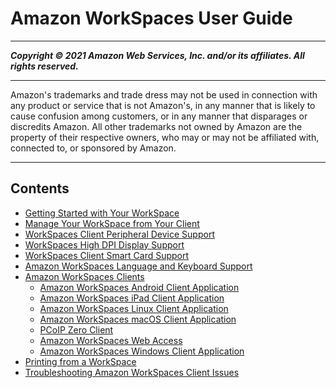 # Amazon WorkSpaces User Guide

-----
*****Copyright &copy; 2021 Amazon Web Services, Inc. and/or its affiliates. All rights reserved.*****

-----
Amazon's trademarks and trade dress may not be used in 
     connection with any product or service that is not Amazon's, 
     in any manner that is likely to cause confusion among customers, 
     or in any manner that disparages or discredits Amazon. All other 
     trademarks not owned by Amazon are the property of their respective
     owners, who may or may not be affiliated with, connected to, or 
     sponsored by Amazon.

-----
## Contents
+ [Getting Started with Your WorkSpace](workspaces-user-getting-started.md)
+ [Manage Your WorkSpace from Your Client](manage_workspace_client.md)
+ [WorkSpaces Client Peripheral Device Support](peripheral_devices.md)
+ [WorkSpaces High DPI Display Support](high_dpi_support.md)
+ [WorkSpaces Client Smart Card Support](smart_card_support.md)
+ [Amazon WorkSpaces Language and Keyboard Support](language_keyboard.md)
+ [Amazon WorkSpaces Clients](amazon-workspaces-clients.md)
   + [Amazon WorkSpaces Android Client Application](amazon-workspaces-android-client.md)
   + [Amazon WorkSpaces iPad Client Application](amazon-workspaces-ipad-client.md)
   + [Amazon WorkSpaces Linux Client Application](amazon-workspaces-linux-client.md)
   + [Amazon WorkSpaces macOS Client Application](amazon-workspaces-osx-client.md)
   + [PCoIP Zero Client](amazon-workspaces-pcoip-zero-client.md)
   + [Amazon WorkSpaces Web Access](amazon-workspaces-web-access.md)
   + [Amazon WorkSpaces Windows Client Application](amazon-workspaces-windows-client.md)
+ [Printing from a WorkSpace](printing.md)
+ [Troubleshooting Amazon WorkSpaces Client Issues](client_troubleshooting.md)